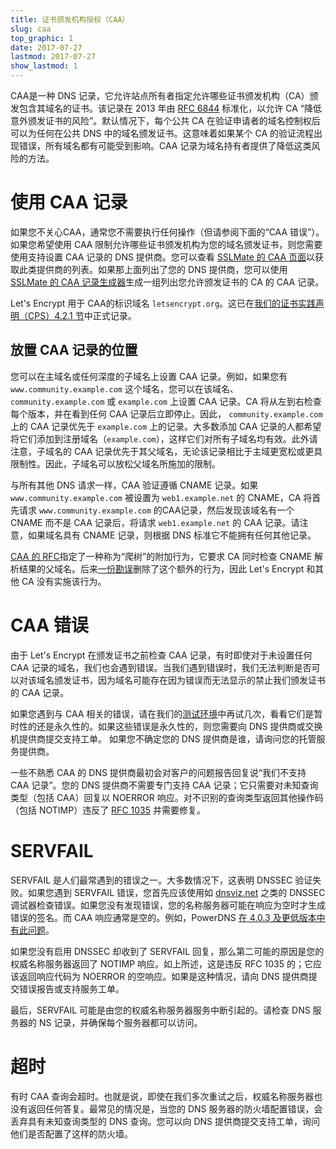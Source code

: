```yaml
---
title: 证书颁发机构授权（CAA）
slug: caa
top_graphic: 1
date: 2017-07-27
lastmod: 2017-07-27
show_lastmod: 1
---
```



CAA是一种 DNS 记录，它允许站点所有者指定允许哪些证书颁发机构（CA）颁发包含其域名的证书。该记录在 2013 年由 [RFC 6844](https://tools.ietf.org/html/rfc6844) 标准化，以允许 CA “降低意外颁发证书的风险”。默认情况下，每个公共 CA 在验证申请者的域名控制权后可以为任何在公共 DNS 中的域名颁发证书。这意味着如果某个 CA 的验证流程出现错误，所有域名都有可能受到影响。CAA 记录为域名持有者提供了降低这类风险的方法。

# 使用 CAA 记录

如果您不关心CAA，通常您不需要执行任何操作（但请参阅下面的“CAA 错误”）。如果您希望使用 CAA 限制允许哪些证书颁发机构为您的域名颁发证书，则您需要使用支持设置 CAA 记录的 DNS 提供商。您可以查看 [SSLMate 的 CAA 页面](https://sslmate.com/caa/support)以获取此类提供商的列表。如果那上面列出了您的 DNS 提供商，您可以使用 [SSLMate 的 CAA 记录生成器](https://sslmate.com/caa/)生成一组列出您允许颁发证书的 CA 的 CAA 记录。

Let's Encrypt 用于 CAA的标识域名 `letsencrypt.org`。这已在[我们的证书实践声明（CPS）4.2.1 节](/repository)中正式记录。

## 放置 CAA 记录的位置

您可以在主域名或任何深度的子域名上设置 CAA 记录。例如，如果您有 `www.community.example.com` 这个域名，您可以在该域名、`community.example.com` 或 `example.com` 上设置 CAA 记录。CA 将从左到右检查每个版本，并在看到任何 CAA 记录后立即停止。因此， `community.example.com` 上的 CAA 记录优先于 `example.com` 上的记录。大多数添加 CAA 记录的人都希望将它们添加到注册域名（`example.com`），这样它们对所有子域名均有效。此外请注意，子域名的 CAA 记录优先于其父域名，无论该记录相比于主域更宽松或更具限制性。因此，子域名可以放松父域名所施加的限制。

与所有其他 DNS 请求一样，CAA 验证遵循 CNAME 记录。如果 `www.community.example.com` 被设置为 `web1.example.net` 的 CNAME，CA 将首先请求 `www.community.example.com` 的CAA记录，然后发现该域名有一个CNAME 而不是 CAA 记录后，将请求 `web1.example.net` 的 CAA 记录。请注意，如果域名具有 CNAME 记录，则根据 DNS 标准它不能拥有任何其他记录。

[CAA 的 RFC](https://tools.ietf.org/html/rfc6844)指定了一种称为“爬树”的附加行为，它要求 CA 同时检查 CNAME 解析结果的父域名。后来[一份勘误](https://www.rfc-editor.org/errata/eid5065)删除了这个额外的行为，因此 Let's Encrypt 和其他 CA 没有实施该行为。

# CAA 错误

由于 Let's Encrypt 在颁发证书之前检查 CAA 记录，有时即使对于未设置任何 CAA 记录的域名，我们也会遇到错误。当我们遇到错误时，我们无法判断是否可以对该域名颁发证书，因为域名可能存在因为错误而无法显示的禁止我们颁发证书的 CAA 记录。

如果您遇到与 CAA 相关的错误，请在我们的[测试环境](/docs/staging-environment)中再试几次，看看它们是暂时性的还是永久性的。如果这些错误是永久性的，则您需要向 DNS 提供商或交换机提供商提交支持工单。 如果您不确定您的 DNS 提供商是谁，请询问您的托管服务提供商。

一些不熟悉 CAA 的 DNS 提供商最初会对客户的问题报告回复说“我们不支持 CAA 记录”。您的 DNS 提供商不需要专门支持 CAA 记录；它只需要对未知查询类型（包括 CAA）回复以 NOERROR 响应。对不识别的查询类型返回其他操作码（包括 NOTIMP）违反了 [RFC 1035](https://tools.ietf.org/html/rfc1035) 并需要修复。

# SERVFAIL

SERVFAIL 是人们最常遇到的错误之一。大多数情况下，这表明 DNSSEC 验证失败。如果您遇到 SERVFAIL 错误，您首先应该使用如 [dnsviz.net](http://dnsviz.net/) 之类的 DNSSEC 调试器检查错误。如果您没有发现错误，您的名称服务器可能在响应为空时才生成错误的签名。而 CAA 响应通常是空的。例如，PowerDNS [在 4.0.3 及更低版本中有此问题](https://community.letsencrypt.org/t/caa-servfail-changes/38298/2?u=jsha)。

如果您没有启用 DNSSEC 却收到了 SERVFAIL 回复，那么第二可能的原因是您的权威名称服务器返回了 NOTIMP 响应。如上所述，这是违反 RFC 1035 的；它应该返回响应代码为 NOERROR 的空响应。如果是这种情况，请向 DNS 提供商提交错误报告或支持服务工单。

最后，SERVFAIL 可能是由您的权威名称服务器服务中断引起的。请检查 DNS 服务器的 NS 记录，并确保每个服务器都可以访问。

# 超时

有时 CAA 查询会超时。也就是说，即使在我们多次重试之后，权威名称服务器也没有返回任何答复。最常见的情况是，当您的 DNS 服务器的防火墙配置错误，会丢弃具有未知查询类型的 DNS 查询。您可以向 DNS 提供商提交支持工单，询问他们是否配置了这样的防火墙。
